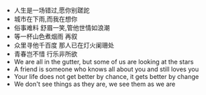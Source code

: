 - 人生是一场错过,愿你别蹉跎  
- 城市在下雨,而我在想你  
- 俗事难料 舒眉一笑,管他世情如浪潮  
- 等一杯山色煮烟雨 再叙  
- 众里寻他千百度 那人已在灯火阑珊处  
- 青春岂不惜 行乐非所欲  
- We are all in the gutter, but some of us are looking at the stars
- A friend is someone who knows all about you and still loves you
- Your life does not get better by chance, it gets better by change
- We don't see things as they are, we see them as we are
